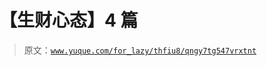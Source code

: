 # 【生财心态】4 篇

> 原文：[`www.yuque.com/for_lazy/thfiu8/qngy7tg547vrxtnt`](https://www.yuque.com/for_lazy/thfiu8/qngy7tg547vrxtnt)

